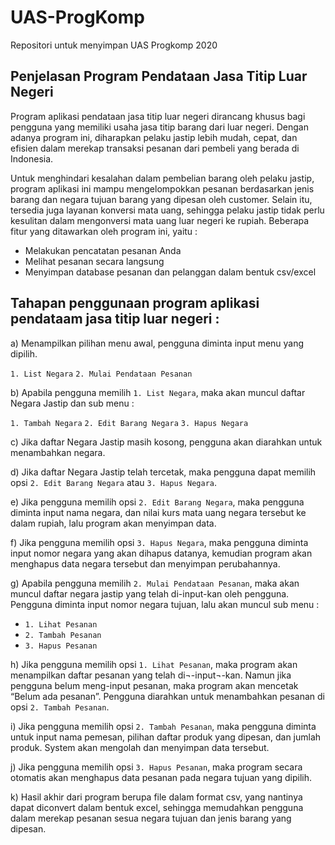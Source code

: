 # UAS-ProgKomp
Repositori untuk menyimpan UAS Progkomp 2020

## Penjelasan Program Pendataan Jasa Titip Luar Negeri

Program aplikasi pendataan jasa titip luar negeri dirancang khusus bagi pengguna yang memiliki usaha jasa titip barang dari luar negeri. Dengan adanya program ini, diharapkan pelaku jastip lebih mudah, cepat, dan efisien dalam merekap transaksi pesanan dari pembeli yang berada di Indonesia.

Untuk menghindari kesalahan dalam pembelian barang oleh pelaku jastip, program aplikasi ini mampu mengelompokkan pesanan berdasarkan jenis barang dan negara tujuan barang yang dipesan oleh customer. Selain itu, tersedia juga layanan konversi mata uang, sehingga pelaku jastip tidak perlu kesulitan dalam mengonversi mata uang luar negeri ke rupiah. Beberapa fitur yang ditawarkan oleh program ini, yaitu :

* Melakukan pencatatan pesanan Anda
* Melihat pesanan secara langsung
* Menyimpan database pesanan dan pelanggan dalam bentuk csv/excel

## Tahapan penggunaan program aplikasi pendataam jasa titip luar negeri :
a) Menampilkan pilihan menu awal, pengguna diminta input menu yang dipilih.

`1. List Negara`
`2. Mulai Pendataan Pesanan`

b) Apabila pengguna memilih `1. List Negara`, maka akan muncul daftar Negara Jastip dan sub menu :

`1. Tambah Negara`
`2. Edit Barang Negara`
`3. Hapus Negara`

c) Jika daftar Negara Jastip masih kosong, pengguna akan diarahkan untuk menambahkan negara.

d) Jika daftar Negara Jastip telah tercetak, maka pengguna dapat memilih opsi `2. Edit Barang Negara` atau `3. Hapus Negara`.

e) Jika pengguna memilih opsi `2. Edit Barang Negara`, maka pengguna diminta input nama negara, dan nilai kurs mata uang negara tersebut ke dalam rupiah, lalu program akan menyimpan data.

f) Jika pengguna memilih opsi `3. Hapus Negara`, maka pengguna diminta input  nomor negara yang akan dihapus datanya, kemudian program akan menghapus data negara tersebut dan menyimpan perubahannya.

g) Apabila pengguna memilih `2. Mulai Pendataan Pesanan`, maka akan muncul daftar negara jastip yang telah di-input-kan oleh pengguna. Pengguna diminta input nomor negara tujuan, lalu akan muncul sub menu :

* `1. Lihat Pesanan`
* `2. Tambah Pesanan`
* `3. Hapus Pesanan`

h) Jika pengguna memilih opsi `1. Lihat Pesanan`, maka program akan menampilkan daftar pesanan yang telah di¬-input¬-kan. Namun jika pengguna belum meng-input pesanan, maka program akan mencetak “Belum ada pesanan”. Pengguna diarahkan untuk menambahkan pesanan di opsi `2. Tambah Pesanan`.

i) Jika pengguna memilih opsi `2. Tambah Pesanan`, maka pengguna diminta untuk input  nama pemesan, pilihan daftar produk yang dipesan, dan jumlah produk. System akan mengolah dan menyimpan data tersebut.

j) Jika pengguna memilih opsi `3. Hapus Pesanan`, maka program secara otomatis akan menghapus data pesanan pada negara tujuan yang dipilih.

k) Hasil akhir dari program berupa file dalam format csv, yang nantinya dapat diconvert dalam bentuk excel, sehingga memudahkan pengguna dalam merekap pesanan sesua negara tujuan dan jenis barang yang dipesan.
